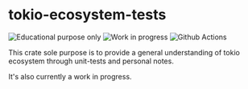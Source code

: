 # tokio-ecosystem-tests

![Educational purpose only](https://img.shields.io/static/v1?label=purpose&style=flat&logo=gitbook&message=educational%20only&logoColor=white&color=yellow) ![Work in progress](https://img.shields.io/static/v1?label=⚠️%20hold%20on&style=flat&message=work%20in%20progress&logoColor=white&color=orange) ![Github Actions](https://github.com/Roms1383/tokio-ecosystem-tests/actions/workflows/ci.yml/badge.svg)

This crate sole purpose is to provide a general understanding of tokio ecosystem through unit-tests and personal notes.

It's also currently a work in progress.
